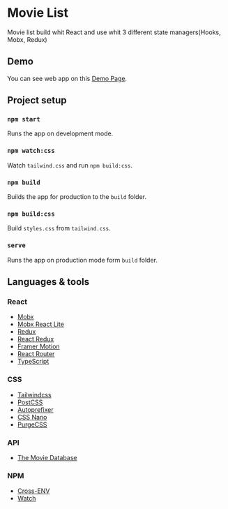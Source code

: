# Movie List

Movie list build whit React and use whit 3 different state managers(Hooks, Mobx, Redux)

## Demo

You can see web app on this [Demo Page](https://movie-list-eight.vercel.app).

## Project setup

### `npm start`

Runs the app on development mode.

### `npm watch:css`

Watch `tailwind.css` and run `npm build:css`.

### `npm build`

Builds the app for production to the `build` folder.

### `npm build:css`

Build `styles.css` from `tailwind.css`.

### `serve`

Runs the app on production mode form `build` folder.

## Languages & tools

### React

- [Mobx](https://github.com/mobxjs/mobx)
- [Mobx React Lite](https://github.com/mobxjs/mobx-react-lite)
- [Redux](https://github.com/reduxjs/redux)
- [React Redux](https://github.com/reduxjs/react-redux)
- [Framer Motion](https://github.com/framer/motion)
- [React Router](https://github.com/ReactTraining/react-router)
- [TypeScript](https://github.com/Microsoft/TypeScript)

### CSS

- [Tailwindcss](https://github.com/tailwindlabs/tailwindcss)
- [PostCSS](https://github.com/postcss/postcss)
- [Autoprefixer](https://github.com/postcss/autoprefixer)
- [CSS Nano](https://github.com/cssnano/cssnano)
- [PurgeCSS](https://github.com/FullHuman/purgecss)

### API

- [The Movie Database](https://www.themoviedb.org/)

### NPM

- [Cross-ENV](https://github.com/kentcdodds/cross-env)
- [Watch](https://github.com/mikeal/watch)
